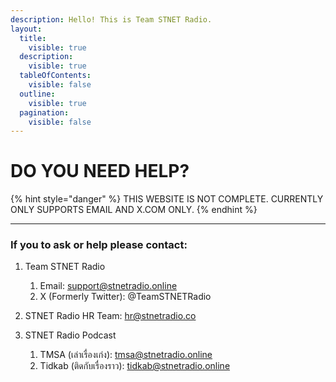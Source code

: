 ```yaml
---
description: Hello! This is Team STNET Radio.
layout:
  title:
    visible: true
  description:
    visible: true
  tableOfContents:
    visible: false
  outline:
    visible: true
  pagination:
    visible: false
---
```


# DO YOU NEED HELP?



{% hint style="danger" %}
THIS WEBSITE IS NOT COMPLETE. CURRENTLY ONLY SUPPORTS EMAIL AND X.COM ONLY.
{% endhint %}

***

### If you to ask or help please contact:

1.  &#x20;Team STNET Radio

    1. Email: support@stnetradio.online
    2. X (Formerly Twitter): @TeamSTNETRadio&#x20;


2. STNET Radio HR Team: hr@stnetradio.co
3. STNET Radio Podcast
   1. TMSA (เล่าเรื่องเก่ง): tmsa@stnetradio.online
   2. Tidkab (ติดกับเรื่องราว): tidkab@stnetradio.online
